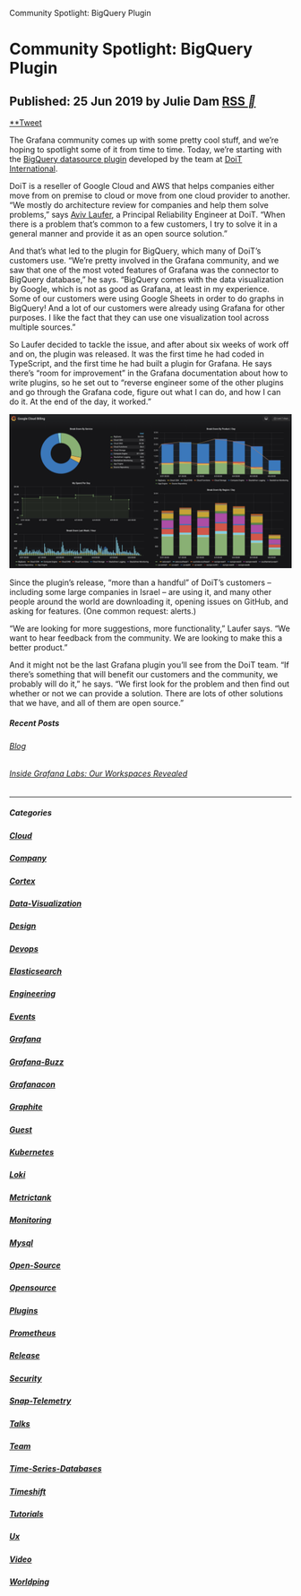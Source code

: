 Community Spotlight: BigQuery Plugin

# Community Spotlight: BigQuery Plugin

## Published: 25 Jun 2019 by Julie Dam [RSS **](https://grafana.com/blog/index.xml)

[**Tweet](https://twitter.com/intent/tweet?original_referer=https%3A%2F%2Fgrafana.com%2Fblog%2F2019%2F06%2F25%2Fcommunity-spotlight-bigquery-plugin%2F&ref_src=twsrc%5Etfw&text=Community%20Spotlight%3A%20BigQuery%20Plugin%C2%A0%7C%20Grafana%20Labs%20Blog&tw_p=tweetbutton&url=https%3A%2F%2Fgrafana.com%2Fblog%2F2019%2F06%2F25%2Fcommunity-spotlight-bigquery-plugin%2F&via=grafana)

The Grafana community comes up with some pretty cool stuff, and we’re hoping to spotlight some of it from time to time. Today, we’re starting with the [BigQuery datasource plugin](https://github.com/doitintl/bigquery-grafana) developed by the team at [DoiT International](https://www.doit-intl.com/labs/).

DoiT is a reseller of Google Cloud and AWS that helps companies either move from on premise to cloud or move from one cloud provider to another. “We mostly do architecture review for companies and help them solve problems,” says [Aviv Laufer](https://github.com/avivl), a Principal Reliability Engineer at DoiT. “When there is a problem that’s common to a few customers, I try to solve it in a general manner and provide it as an open source solution.”

And that’s what led to the plugin for BigQuery, which many of DoiT’s customers use. “We’re pretty involved in the Grafana community, and we saw that one of the most voted features of Grafana was the connector to BigQuery database,” he says. “BigQuery comes with the data visualization by Google, which is not as good as Grafana, at least in my experience. Some of our customers were using Google Sheets in order to do graphs in BigQuery! And a lot of our customers were already using Grafana for other purposes. I like the fact that they can use one visualization tool across multiple sources.”

So Laufer decided to tackle the issue, and after about six weeks of work off and on, the plugin was released. It was the first time he had coded in TypeScript, and the first time he had built a plugin for Grafana. He says there’s “room for improvement” in the Grafana documentation about how to write plugins, so he set out to “reverse engineer some of the other plugins and go through the Grafana code, figure out what I can do, and how I can do it. At the end of the day, it worked.”

![BigQuery1.png](../_resources/2b8dca6d07d61e81657ecf743fb67120.png)

Since the plugin’s release, “more than a handful” of DoiT’s customers – including some large companies in Israel – are using it, and many other people around the world are downloading it, opening issues on GitHub, and asking for features. (One common request: alerts.)

“We are looking for more suggestions, more functionality,” Laufer says. “We want to hear feedback from the community. We are looking to make this a better product.”

And it might not be the last Grafana plugin you’ll see from the DoiT team. “If there’s something that will benefit our customers and the community, we probably will do it,” he says. “We first look for the problem and then find out whether or not we can provide a solution. There are lots of other solutions that we have, and all of them are open source.”

##### Recent Posts

###### [Blog](https://grafana.com/blog/)

###### [Inside Grafana Labs: Our Workspaces Revealed](https://grafana.com/blog/2019/07/03/inside-grafana-labs-our-workspaces-revealed/)

* * *

##### Categories

##### [Cloud](https://grafana.com/categories/cloud/)

##### [Company](https://grafana.com/categories/company/)

##### [Cortex](https://grafana.com/categories/cortex/)

##### [Data-Visualization](https://grafana.com/categories/data-visualization/)

##### [Design](https://grafana.com/categories/design/)

##### [Devops](https://grafana.com/categories/devops/)

##### [Elasticsearch](https://grafana.com/categories/elasticsearch/)

##### [Engineering](https://grafana.com/categories/engineering/)

##### [Events](https://grafana.com/categories/events/)

##### [Grafana](https://grafana.com/categories/grafana/)

##### [Grafana-Buzz](https://grafana.com/categories/grafana-buzz/)

##### [Grafanacon](https://grafana.com/categories/grafanacon/)

##### [Graphite](https://grafana.com/categories/graphite/)

##### [Guest](https://grafana.com/categories/guest/)

##### [Kubernetes](https://grafana.com/categories/kubernetes/)

##### [Loki](https://grafana.com/categories/loki/)

##### [Metrictank](https://grafana.com/categories/metrictank/)

##### [Monitoring](https://grafana.com/categories/monitoring/)

##### [Mysql](https://grafana.com/categories/mysql/)

##### [Open-Source](https://grafana.com/categories/open-source/)

##### [Opensource](https://grafana.com/categories/opensource/)

##### [Plugins](https://grafana.com/categories/plugins/)

##### [Prometheus](https://grafana.com/categories/prometheus/)

##### [Release](https://grafana.com/categories/release/)

##### [Security](https://grafana.com/categories/security/)

##### [Snap-Telemetry](https://grafana.com/categories/snap-telemetry/)

##### [Talks](https://grafana.com/categories/talks/)

##### [Team](https://grafana.com/categories/team/)

##### [Time-Series-Databases](https://grafana.com/categories/time-series-databases/)

##### [Timeshift](https://grafana.com/categories/timeshift/)

##### [Tutorials](https://grafana.com/categories/tutorials/)

##### [Ux](https://grafana.com/categories/ux/)

##### [Video](https://grafana.com/categories/video/)

##### [Worldping](https://grafana.com/categories/worldping/)